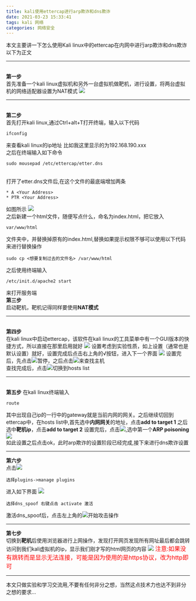 ```yaml
---
title: kali使用ettercap进行arp欺诈和dns欺诈
date: 2021-03-23 15:33:41
tags: kali 网络
categories: 网络安全
---
```

本文主要讲一下怎么使用Kali linux中的ettercap在内网中进行arp欺诈和dns欺诈
<br/>以下为正文
***
<br/><b>第一步</b><br/>首先准备一个kali linux虚拟机和另外一台虚拟机做靶机，进行设置，将两台虚拟机的网络适配器设置为NAT模式
![](example1.png)
***
<br/><b>第二步</b><br/>首先打开kali linux,通过Ctrl+alt+T打开终端，输入以下代码
``` linux
ifconfig
```
来查看kali linux的ip地址
比如我这里显示的为192.168.190.xxx
<br/>之后在终端输入如下命令
```
sudo mousepad /etc/ettercap/etter.dns
```
<br/>打开了etter.dns文件后,在这个文件的最底端增加两条
```
* A <Your Address>
* PTR <Your Address>
```
如图所示
![](example2.png)
<br/>之后新建一个html文件，随便写点什么，命名为index.html，把它放入
```
var/www/html
```
文件夹中，并替换掉原有的index.html,替换如果提示权限不够可以使用以下代码来进行替换操作
```
sudo cp <想要复制过去的文件名> /var/www/html
```
之后使用终端输入
```
/etc/init.d/apache2 start
```
来打开服务端
<br/>
<b>第三步</b><br/>启动靶机，靶机记得同样要使用<b>NAT模式</b>
***
<br/><b>第四步</b><br/>在kali linux中启动ettercap，该软件在kali linux的工具菜单中有一个GUI版本的快捷方式，所以直接在那里启用就好
![](example3.png)
设置考虑到实验性质，如上设置（通常也是默认设置）就好，设置完成后点击右上角的√按钮，进入下一个界面
![](example4.png)
设置完后，先点击![](icon1.png)暂停，之后点击![](icon2.png)来查找主机
<br/>查找完成后，点击![](icon3.png)切换到hosts list
***
<br/><b>第五步</b>
在kali linux终端输入
```
route
```
其中出现自己ip的一行中的gateway就是当前内网的网关。之后继续切回到ettercap中，在hosts list中,首先选中<b>内网网关</b>的地址，点击<b>add to target 1</b>
之后选中<b>靶机ip</b>，点击<b>add to target 2</b> 设置完后，点击![](icon4.png),选中第一个<b>ARP poisoning</b>
![](example5.png)<br/>
如此设置之后点击ok，此时arp欺诈的设置阶段已经完成,接下来进行dns欺诈设置
***
<b>第六步</b><br/>
点击![](icon5.png)
```
选择plugins->manage plugins
```
进入如下界面
![](example6.png)
```
选择dns_spoof 右键点击 activate 激活
```
激活dns_spoof后，点击左上角的![](icon6.png)开始攻击操作
***
<b>第七步</b><br/>
切换到<b>靶机</b>后使用浏览器进行上网操作，发现打开网页发现所有网址最后都会跳转访问到我们kali虚拟机的ip，显示我们刚才写的html网页的内容
![](example7.png)
<font color =red size =3>注意:如果没有跳转而是显示无法连接，可能是因为使用的是https协议，改为http即可</font>
***
本文只做实验和学习交流用,不要有任何非分之想，当然这点技术力也达不到非分之想的要求...